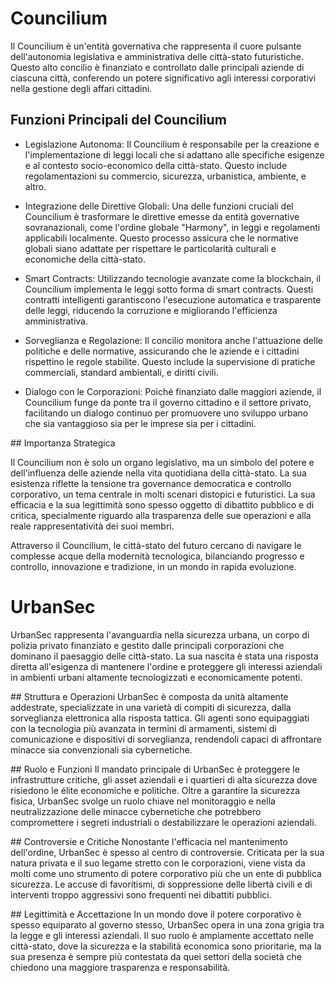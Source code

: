 # Councilium

Il Councilium è un'entità governativa che rappresenta il cuore pulsante dell'autonomia legislativa e amministrativa delle città-stato futuristiche. Questo alto concilio è finanziato e controllato dalle principali aziende di ciascuna città, conferendo un potere significativo agli interessi corporativi nella gestione degli affari cittadini.

## Funzioni Principali del Councilium

- Legislazione Autonoma: Il Councilium è responsabile per la creazione e l'implementazione di leggi locali che si adattano alle specifiche esigenze e al contesto socio-economico della città-stato. Questo include regolamentazioni su commercio, sicurezza, urbanistica, ambiente, e altro.

- Integrazione delle Direttive Globali: Una delle funzioni cruciali del Councilium è trasformare le direttive emesse da entità governative sovranazionali, come l'ordine globale "Harmony", in leggi e regolamenti applicabili localmente. Questo processo assicura che le normative globali siano adattate per rispettare le particolarità culturali e economiche della città-stato.

- Smart Contracts: Utilizzando tecnologie avanzate come la blockchain, il Councilium implementa le leggi sotto forma di smart contracts. Questi contratti intelligenti garantiscono l'esecuzione automatica e trasparente delle leggi, riducendo la corruzione e migliorando l'efficienza amministrativa.

- Sorveglianza e Regolazione: Il concilio monitora anche l'attuazione delle politiche e delle normative, assicurando che le aziende e i cittadini rispettino le regole stabilite. Questo include la supervisione di pratiche commerciali, standard ambientali, e diritti civili.

- Dialogo con le Corporazioni: Poiché finanziato dalle maggiori aziende, il Councilium funge da ponte tra il governo cittadino e il settore privato, facilitando un dialogo continuo per promuovere uno sviluppo urbano che sia vantaggioso sia per le imprese sia per i cittadini.

## Importanza Strategica

Il Councilium non è solo un organo legislativo, ma un simbolo del potere e dell'influenza delle aziende nella vita quotidiana della città-stato. La sua esistenza riflette la tensione tra governance democratica e controllo corporativo, un tema centrale in molti scenari distopici e futuristici. La sua efficacia e la sua legittimità sono spesso oggetto di dibattito pubblico e di critica, specialmente riguardo alla trasparenza delle sue operazioni e alla reale rappresentatività dei suoi membri.

Attraverso il Councilium, le città-stato del futuro cercano di navigare le complesse acque della modernità tecnologica, bilanciando progresso e controllo, innovazione e tradizione, in un mondo in rapida evoluzione.

# UrbanSec

UrbanSec rappresenta l'avanguardia nella sicurezza urbana, un corpo di polizia privato finanziato e gestito dalle principali corporazioni che dominano il paesaggio delle città-stato. La sua nascita è stata una risposta diretta all'esigenza di mantenere l'ordine e proteggere gli interessi aziendali in ambienti urbani altamente tecnologizzati e economicamente potenti.

## Struttura e Operazioni
UrbanSec è composta da unità altamente addestrate, specializzate in una varietà di compiti di sicurezza, dalla sorveglianza elettronica alla risposta tattica. Gli agenti sono equipaggiati con la tecnologia più avanzata in termini di armamenti, sistemi di comunicazione e dispositivi di sorveglianza, rendendoli capaci di affrontare minacce sia convenzionali sia cybernetiche.

## Ruolo e Funzioni
Il mandato principale di UrbanSec è proteggere le infrastrutture critiche, gli asset aziendali e i quartieri di alta sicurezza dove risiedono le élite economiche e politiche. Oltre a garantire la sicurezza fisica, UrbanSec svolge un ruolo chiave nel monitoraggio e nella neutralizzazione delle minacce cybernetiche che potrebbero compromettere i segreti industriali o destabilizzare le operazioni aziendali.

## Controversie e Critiche
Nonostante l'efficacia nel mantenimento dell'ordine, UrbanSec è spesso al centro di controversie. Criticata per la sua natura privata e il suo legame stretto con le corporazioni, viene vista da molti come uno strumento di potere corporativo più che un ente di pubblica sicurezza. Le accuse di favoritismi, di soppressione delle libertà civili e di interventi troppo aggressivi sono frequenti nei dibattiti pubblici.

## Legittimità e Accettazione
In un mondo dove il potere corporativo è spesso equiparato al governo stesso, UrbanSec opera in una zona grigia tra la legge e gli interessi aziendali. Il suo ruolo è ampiamente accettato nelle città-stato, dove la sicurezza e la stabilità economica sono prioritarie, ma la sua presenza è sempre più contestata da quei settori della società che chiedono una maggiore trasparenza e responsabilità.
